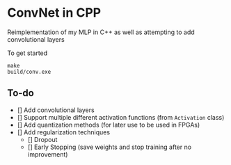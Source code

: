# ConvNet in CPP

Reimplementation of my MLP in C++ as well as attempting to add convolutional layers

To get started

```
make
build/conv.exe
```

## To-do

- [] Add convolutional layers
- [] Support multiple different activation functions (from `Activation` class)
- [] Add quantization methods (for later use to be used in FPGAs)
- [] Add regularization techniques
    - [] Dropout
    - [] Early Stopping (save weights and stop training after no improvement)